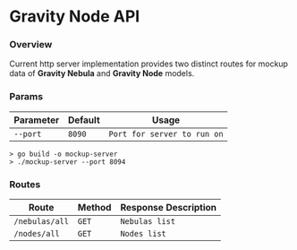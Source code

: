 
# Gravity Node API

### Overview

Current http server implementation provides two distinct routes for mockup data of **Gravity Nebula** and **Gravity Node** models.

### Params

| Parameter | Default | Usage 
|---------|-------|-----|
| `--port` | `8090` | `Port for server to run on`

```
> go build -o mockup-server
> ./mockup-server --port 8094
```

### Routes

| Route | Method | Response Description
|-------|-------|-----|
| `/nebulas/all` | `GET` | `Nebulas list`
| `/nodes/all` | `GET` | `Nodes list`


